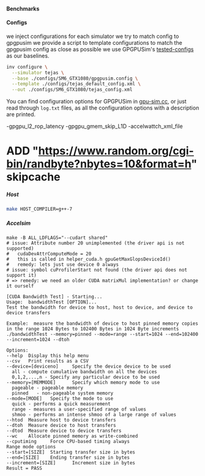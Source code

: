 #### Benchmarks

#### Configs

we inject configurations for each simulator
we try to match config to gpgpusim
we provide a script to template configurations to match the gpgpusim config as close as possible
we use GPGPUSim's [tested-configs](https://github.com/accel-sim/gpgpu-sim_distribution/tree/dev/configs/tested-cfgs) as our baselines.

```bash
inv configure \
  --simulator tejas \
  --base ./configs/SM6_GTX1080/gpgpusim.config \
  --template ./configs/tejas_default_config.xml \
  --out ./configs/SM6_GTX1080/tejas_config.xml
```

You can find configuration options for GPGPUSim in [gpu-sim.cc](https://github.com/CoffeeBeforeArch/gpgpu-sim_distribution/blob/dev/src/gpgpu-sim/gpu-sim.cc), or just read through `log.txt` files, as all the configuration options with a description are printed.

-gpgpu_l2_rop_latency
-gpgpu_gmem_skip_L1D
-accelwattch_xml_file

# ADD "https://www.random.org/cgi-bin/randbyte?nbytes=10&format=h" skipcache
##### Host
```bash
make HOST_COMPILER=g++-7
```

##### Accelsim
```
make -B ALL_LDFLAGS="--cudart shared"
# issue: Attribute number 20 unimplemented (the driver api is not supported)
#   cudaDevAttrComputeMode = 20
#   this is called in helper_cuda.h gpuGetMaxGlopsDeviceId()
#   remedy: lets just use device 0 always
# issue: symbol cuProfilerStart not found (the driver api does not support it)
# => remedy: we need an older CUDA matrixMul implementation? or change it ourself
```

```
[CUDA Bandwidth Test] - Starting...
Usage:  bandwidthTest [OPTION]...
Test the bandwidth for device to host, host to device, and device to device transfers

Example:  measure the bandwidth of device to host pinned memory copies in the range 1024 Bytes to 102400 Bytes in 1024 Byte increments
./bandwidthTest --memory=pinned --mode=range --start=1024 --end=102400 --increment=1024 --dtoh

Options:
--help  Display this help menu
--csv   Print results as a CSV
--device=[deviceno]     Specify the device device to be used
  all - compute cumulative bandwidth on all the devices
  0,1,2,...,n - Specify any particular device to be used
--memory=[MEMMODE]      Specify which memory mode to use
  pageable - pageable memory
  pinned   - non-pageable system memory
--mode=[MODE]   Specify the mode to use
  quick - performs a quick measurement
  range - measures a user-specified range of values
  shmoo - performs an intense shmoo of a large range of values
--htod  Measure host to device transfers
--dtoh  Measure device to host transfers
--dtod  Measure device to device transfers
--wc    Allocate pinned memory as write-combined
--cputiming     Force CPU-based timing always
Range mode options
--start=[SIZE]  Starting transfer size in bytes
--end=[SIZE]    Ending transfer size in bytes
--increment=[SIZE]      Increment size in bytes
Result = PASS
```
